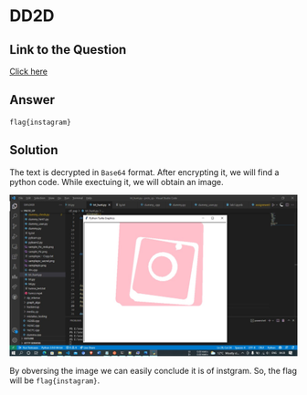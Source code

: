 # DD2D
## Link to the Question
[Click here](https://gist.github.com/vidit2512/ef5e26f50a9516f06c429df831148ef9)

## Answer
```
flag{instagram}
```

## Solution
The text is decrypted in ```Base64``` format.
After encrypting it, we will find a python code.
While exectuing it, we will obtain an image.

![Website-Preview](./insta.jpeg)

By obversing the image we can easily conclude it is of instgram.
So, the flag will be ```flag{instagram}```.